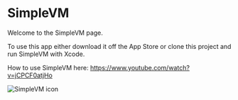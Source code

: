 # SimpleVM

Welcome to the SimpleVM page.

To use this app either download it off the App Store or clone this project and run SimpleVM with Xcode.

How to use SimpleVM here: https://www.youtube.com/watch?v=jCPCF0atjHo




![SimpleVM icon](https://github.com/CatsoftwareOfficial/SimpleVM/assets/109800377/734ae9b4-822b-4222-8cc2-ab5f98baf5fd)
